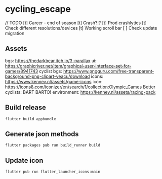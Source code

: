 # cycling_escape

// TODO
[t] Career - end of season
[t] Crash?!?
[t] Prod crashlytics
[t] Check different resolutions/devices
[t] Working scroll bar
[ ] Check update migration

## Assets

bgs: https://thedarkbear.itch.io/3-parallax
ui: https://graphicriver.net/item/graphical-user-interface-set-for-games/8941743
cyclist bgs: https://www.pngguru.com/free-transparent-background-png-clipart-veacu/download
icons: https://www.kenney.nl/assets/game-icons
icon: https://icons8.com/iconizer/en/search/1/collection:Olympic_Games
Better cyclists: BART BARTO!
environment: https://kenney.nl/assets/racing-pack

## Build release

```
flutter build appbundle
```

## Generate json methods

```
flutter packages pub run build_runner build
```

## Update icon

```
flutter pub run flutter_launcher_icons:main
```
